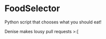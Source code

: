 # FoodSelector
Python script that chooses what you should eat!

Denise makes lousy pull requests >:[
